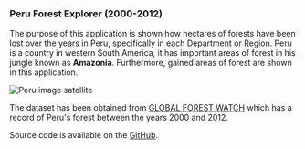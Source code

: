 ###  Peru Forest Explorer (2000-2012)

The purpose of this application is shown how hectares of forests have been lost over the years in Peru, specifically in each Department or Region. Peru is a country in western South America, it has important areas of forest in his jungle known as **Amazonia**. Furthermore, gained areas of forest are shown in this application.

![Peru image satellite](http://cache3.asset-cache.net/gc/142036055-peru-true-colour-satellite-image-with-border-gettyimages.jpg?v=1&c=IWSAsset&k=2&d=sF%2BQfCsa8E4LKn2THfvymcTCcZwZ%2FA5r2G7wKEhJ7ok%3D)

The dataset has been obtained from [GLOBAL FOREST WATCH](http://www.globalforestwatch.org/country/PER) which has a record of Peru's forest between the years 2000 and 2012.

Source code is available on the [GitHub](http://github.com/warderm6/MOOCs/tree/master/Coursera/DataScience_spec/5%20Reproducible%20Research/shiny%20peru%20forest).
